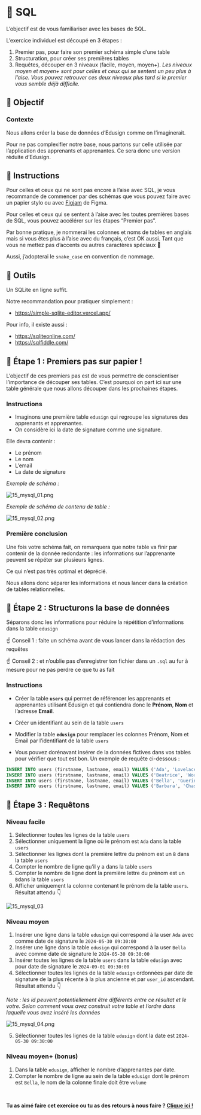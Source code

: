 # 🐘 SQL

L’objectif est de vous familiariser avec les bases de SQL.

L’exercice individuel est découpé en 3 étapes :

1. Premier pas, pour faire son premier schéma simple d’une table
2. Structuration, pour créer ses premières tables
3. Requêtes, découper en 3 niveaux (facile, moyen, moyen+). 
*Les niveaux moyen et moyen+ sont pour celles et ceux qui se sentent un peu plus à l’aise. Vous pouvez retrouver ces deux niveaux plus tard si le premier vous semble déjà difficile.*

## 🎯 Objectif

### Contexte

Nous allons créer la base de données d’Edusign comme on l’imaginerait.

Pour ne pas complexifier notre base, nous partons sur celle utilisée par l’application des apprenants et apprenantes. Ce sera donc une version réduite d’Edusign.

## 📘 Instructions

Pour celles et ceux qui ne sont pas encore à l’aise avec SQL, je vous recommande de commencer par des schémas que vous pouvez faire avec un papier stylo ou avec [Figjam](https://www.figma.com/fr-fr/figjam/online-whiteboard/) de Figma.

Pour celles et ceux qui se sentent à l’aise avec les toutes premières bases de SQL, vous pouvez accélérer sur les étapes “Premier pas”.

Par bonne pratique, je nommerai les colonnes et noms de tables en anglais mais si vous êtes plus à l’aise avec du français, c’est OK aussi. 
Tant que vous ne mettez pas d’accents ou autres caractères spéciaux 👀

Aussi, j’adopterai le `snake_case` en convention de nommage.

## 🔧 Outils

Un SQLite en ligne suffit.

Notre recommandation pour pratiquer simplement : 

- https://simple-sqlite-editor.vercel.app/

Pour info, il existe aussi :

- https://sqliteonline.com/
- https://sqlfiddle.com/

## 👟 Étape 1 : Premiers pas sur papier !

L’objectif de ces premiers pas est de vous permettre de conscientiser l’importance de découper ses tables. C’est pourquoi on part ici sur une table générale que nous allons découper dans les prochaines étapes.

### Instructions

- Imaginons une première table `edusign` qui regroupe les signatures des apprenants et apprenantes.
- On considère ici la date de signature comme une signature.

Elle devra contenir :

- Le prénom
- Le nom
- L’email
- La date de signature

*Exemple de schéma :*

![15_mysql_01.png](images/15_mysql_01.png)

*Exemple de schéma de contenu de table :*

![15_mysql_02.png](images/15_mysql_02.png)

### Première conclusion

Une fois votre schéma fait, on remarquera que notre table va finir par contenir de la donnée  redondante : les informations sur l’apprenante peuvent se répéter sur plusieurs lignes.

Ce qui n’est pas très optimal et déprécié.

Nous allons donc séparer les informations et nous lancer dans la création de tables relationnelles.

## 🔨 Étape 2 : Structurons la base de données

Séparons donc les informations pour réduire la répétition d’informations dans la table `edusign`

☝ Conseil 1 : faite un schéma avant de vous lancer dans la rédaction des requêtes

☝ Conseil 2 : et n’oublie pas d’enregistrer ton fichier dans un `.sql` au fur à mesure pour ne pas perdre ce que tu as fait

### Instructions

- Créer la table **`users`** qui permet de référencer les apprenants et apprenantes utilisant Edusign et qui contiendra donc le **Prénom**, **Nom** et l’adresse **Email**.
- Créer un identifiant au sein de la table `users`
- Modifier la table **`edusign`** pour remplacer les colonnes Prénom, Nom et Email par l’identifiant de la table `users`

- Vous pouvez dorénavant insérer de la données fictives dans vos tables pour vérifier que tout est bon. Un exemple de requête ci-dessous :

```sql
INSERT INTO users (firstname, lastname, email) VALUES ('Ada', 'Lovelace', 'ada@test.fr');
INSERT INTO users (firstname, lastname, email) VALUES ('Beatrice', 'Worsley', 'bea@test.fr');
INSERT INTO users (firstname, lastname, email) VALUES ('Bella', 'Guerin', 'bella@test.fr');
INSERT INTO users (firstname, lastname, email) VALUES ('Barbara', 'Chase', 'barbara@test.fr');
```

## 💬 Étape 3 : Requêtons

### Niveau facile

1. Sélectionner toutes les lignes de la table `users`
2. Sélectionner uniquement la ligne où le prénom est `Ada` dans la table `users`
3. Sélectionner les lignes dont la première lettre du prénom est un `B` dans la table `users`
4. Compter le nombre de ligne qu’il y a dans la table `users`
5. Compter le nombre de ligne dont la première lettre du prénom est un `B`dans la table `users`
6. Afficher uniquement la colonne contenant le prénom de la table `users`. Résultat attendu 👇

![15_mysql_03](images/15_mysql_03.png)

### Niveau moyen

1. Insérer une ligne dans la table `edusign` qui correspond à la user `Ada` avec comme date de signature le `2024-05-30 09:30:00`
2. Insérer une ligne dans la table `edusign` qui correspond à la user `Bella` avec comme date de signature le `2024-05-30 09:30:00` 
3. Insérer toutes les lignes de la table `users` dans la table `edusign` avec pour date de signature le `2024-09-01 09:30:00` 
4. Sélectionner toutes les lignes de la table `edusign` ordonnées par date de signature de la plus récente à la plus ancienne et par `user_id` ascendant.
Résultat attendu 👇

*Note : les id peuvent potentiellement être différents entre ce résultat et le votre.
Selon comment vous avez construit votre table et l’ordre dans laquelle vous avez inséré les données* 

![15_mysql_04.png](images/15_mysql_04.png)

5. Sélectionner toutes les lignes de la table `edusign` dont la date est `2024-05-30 09:30:00` 

### Niveau moyen+ (bonus)

1. Dans la table `edusign`, afficher le nombre d’apprenantes par date.
2. Compter le nombre de ligne au sein de la table `edusign` dont le prénom est `Bella`, le nom de la colonne finale doit être `volume`

<br>

**Tu as aimé faire cet exercice ou tu as des retours à nous faire ? [Clique ici !](https://airtable.com/appXbfdqY0iZhnZgd/shrbWiQDMsH63nsj4)**
